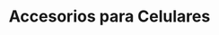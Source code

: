 ---
title: "Accesorios para Celulares"
url: /ciudad-autonoma-de-buenos-aires/accesorios-para-celulares/
shop: Allgemein
---